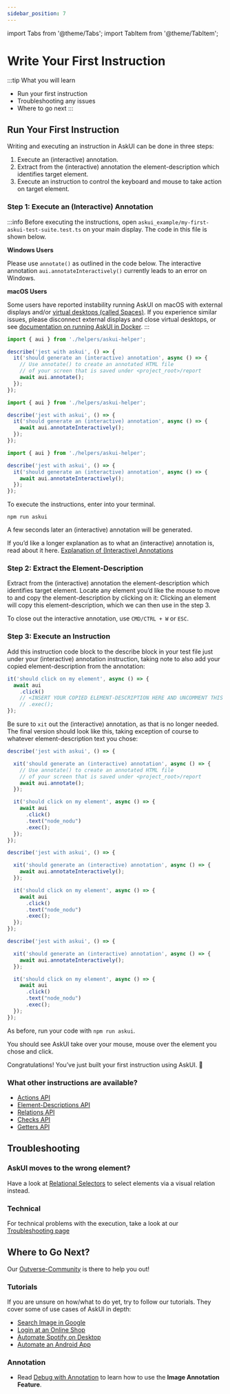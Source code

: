 ```yaml
---
sidebar_position: 7
---
```


import Tabs from '@theme/Tabs';
import TabItem from '@theme/TabItem';

# Write Your First Instruction

:::tip
What you will learn

- Run your first instruction
- Troubleshooting any issues
- Where to go next
:::

## Run Your First Instruction
Writing and executing an instruction in AskUI can be done in three steps:

1. Execute an (interactive) annotation.
2. Extract from the (interactive) annotation the element-description which identifies target element.
3. Execute an instruction to control the keyboard and mouse to take action on target element.

### Step 1: Execute an (Interactive) Annotation

:::info
Before executing the instructions, open `askui_example/my-first-askui-test-suite.test.ts` on your main display. The code in this file is shown below.

**Windows Users**

Please use `annotate()` as outlined in the code below. The interactive annotation `aui.annotateInteractively()` currently leads to an error on Windows.

**macOS Users**

Some users have reported instability running AskUI on macOS with external displays and/or [virtual desktops (called Spaces)](https://support.apple.com/en-gb/guide/mac-help/mh14112/mac). If you experience similar issues, please disconnect external displays and close virtual desktops, or see [documentation on running AskUI in Docker](../05-Integrations/containers.md).
:::

<Tabs>
  <TabItem value="windows" label="Windows" default>

```typescript title="test/my-first-askui-test-suite.test.ts" showLineNumbers
import { aui } from './helpers/askui-helper';

describe('jest with askui', () => {
  it('should generate an (interactive) annotation', async () => {
    // Use annotate() to create an annotated HTML file
    // of your screen that is saved under <project_root>/report
    await aui.annotate();
  });
});
```
  </TabItem>
  <TabItem value="macos" label="macOS">

```typescript title="test/my-first-askui-test-suite.test.ts" showLineNumbers
import { aui } from './helpers/askui-helper';

describe('jest with askui', () => {
  it('should generate an (interactive) annotation', async () => {
    await aui.annotateInteractively();
  });
});
```
  </TabItem>
  <TabItem value="linux" label="Linux">

```typescript title="test/my-first-askui-test-suite.test.ts" showLineNumbers
import { aui } from './helpers/askui-helper';

describe('jest with askui', () => {
  it('should generate an (interactive) annotation', async () => {
    await aui.annotateInteractively();
  });
});
```
  </TabItem>
</Tabs>

To execute the instructions, enter into your terminal.

```shell
npm run askui
```

A few seconds later an (interactive) annotation will be generated.

If you’d like a longer explanation as to what an (interactive) annotation is, read about it here. [Explanation of (Interactive) Annotations](../03-Element%20Selection/annotations-and-screenshots.md)

### Step 2: Extract the Element-Description
Extract from the (interactive) annotation the element-description which identifies target element.
Locate any element you’d like the mouse to move to and copy the element-description by clicking on it:
Clicking an element will copy this element-description, which we can then use in the step 3.

To close out the interactive annotation, use `CMD/CTRL + W` or `ESC`.

### Step 3: Execute an Instruction

Add this instruction code block to the describe block in your test file just under your (interactive) annotation instruction, taking note to also add your copied element-description from the annotation:


```typescript title="test/my-first-askui-test-suite.test.ts" showLineNumbers
it('should click on my element', async () => {
  await aui
    .click()
    // <INSERT YOUR COPIED ELEMENT-DESCRIPTION HERE AND UNCOMMENT THIS AND THE NEXT LINE>
    // .exec();
});
```

Be sure to `xit` out the (interactive) annotation, as that is no longer needed. The final version should look like this, taking exception of course to whatever element-description text you chose:

<Tabs>
  <TabItem value="windows" label="Windows" default>

```typescript title="test/my-first-askui-test-suite.test.ts" showLineNumbers
describe('jest with askui', () => {

  xit('should generate an (interactive) annotation', async () => {
    // Use annotate() to create an annotated HTML file
    // of your screen that is saved under <project_root>/report
    await aui.annotate();
  });

  it('should click on my element', async () => {
    await aui
      .click()
      .text("node_nodu")
      .exec();
  });
});
```
  </TabItem>
  <TabItem value="macos" label="macOS">

```typescript title="test/my-first-askui-test-suite.test.ts" showLineNumbers
describe('jest with askui', () => {

  xit('should generate an (interactive) annotation', async () => {
    await aui.annotateInteractively();
  });

  it('should click on my element', async () => {
    await aui
      .click()
      .text("node_nodu")
      .exec();
  });
});
```
  </TabItem>
  <TabItem value="linux" label="Linux">

```typescript title="test/my-first-askui-test-suite.test.ts" showLineNumbers
describe('jest with askui', () => {

  xit('should generate an (interactive) annotation', async () => {
    await aui.annotateInteractively();
  });

  it('should click on my element', async () => {
    await aui
      .click()
      .text("node_nodu")
      .exec();
  });
});
```
  </TabItem>
</Tabs>

As before, run your code with `npm run askui`.

You should see AskUI take over your mouse, mouse over the element you chose and click.

Congratulations! You’ve just built your first instruction using AskUI. :tada:

### What other instructions are available?

* [Actions API](../../api/01-API/table-of-contents.md#actions)
* [Element-Descriptions API](../../api/01-API/table-of-contents.md#element-descriptions)
* [Relations API](../../api/01-API/table-of-contents.md#relations)
* [Checks API](../../api/01-API/table-of-contents.md#checks)
* [Getters API](../../api/01-API/table-of-contents.md#getters)

## Troubleshooting

### AskUI moves to the wrong element?
Have a look at [Relational Selectors](../03-Element%20Selection/relational-selectors.md) to select elements via a visual relation instead.

### Technical
For technical problems with the execution, take a look at our [Troubleshooting page](https://docs.askui.com/docs/general/Troubleshooting/)

## Where to Go Next?

Our [Outverse-Community](https://app.outverse.com/askui/community/home) is there to help you out!

### Tutorials
If you are unsure on how/what to do yet, try to follow our tutorials. They cover some of use cases of AskUI in depth:

* [Search Image in Google](../06-Tutorials/google-cat-search.md)
* [Login at an Online Shop](../06-Tutorials/shop-demo.md)
* [Automate Spotify on Desktop](../06-Tutorials/spotify-tutorial.md)
* [Automate an Android App](../06-Tutorials/android-search-in-browser.md)

### Annotation
* Read [Debug with Annotation](../03-Element%20Selection/annotations-and-screenshots.md) to learn how to use the **Image Annotation Feature**.
